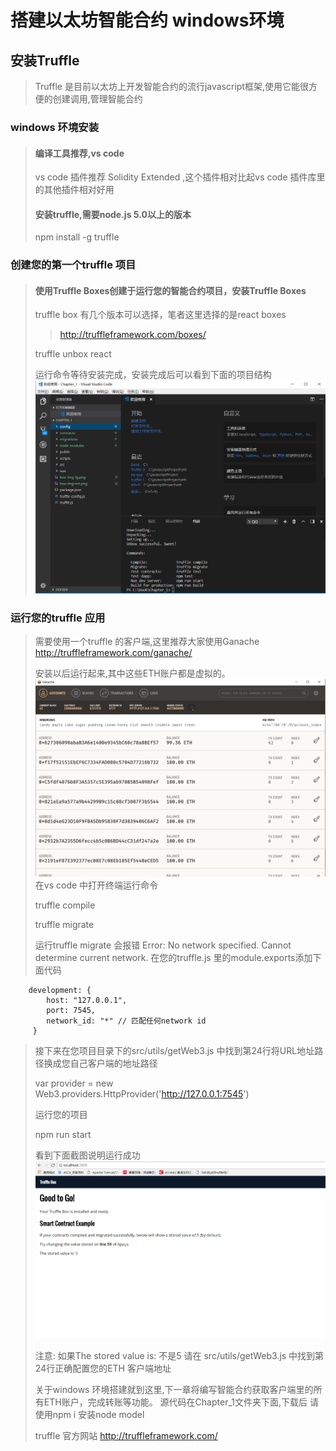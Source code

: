 # 搭建以太坊智能合约 windows环境

## 安装Truffle

> Truffle 是目前以太坊上开发智能合约的流行javascript框架,使用它能很方便的创建调用,管理智能合约

### windows 环境安装

>#### 编译工具推荐,vs code
>
>vs code 插件推荐 Solidity Extended ,这个插件相对比起vs code 插件库里的其他插件相对好用
>
>#### 安装truffle,需要node.js 5.0以上的版本
>npm install -g truffle
>

### 创建您的第一个truffle 项目

>#### 使用Truffle Boxes创建于运行您的智能合约项目，安装Truffle Boxes
>truffle box 有几个版本可以选择，笔者这里选择的是react boxes
>>http://truffleframework.com/boxes/
>
> truffle unbox react
>
> 运行命令等待安装完成，安装完成后可以看到下面的项目结构
>![](./image/Chapter_1/1.png)

### 运行您的truffle 应用
> 需要使用一个truffle 的客户端,这里推荐大家使用Ganache
>http://truffleframework.com/ganache/
>
> 安装以后运行起来,其中这些ETH账户都是虚拟的。
>![](./image/Chapter_1/2.png)
>在vs code 中打开终端运行命令
>
>truffle compile
>
>truffle migrate
>
>运行truffle migrate 会报错
>Error: No network specified. Cannot determine current network.
>在您的truffle.js 里的module.exports添加下面代码

```networks: {
    development: {
        host: "127.0.0.1",
        port: 7545,
        network_id: "*" // 匹配任何network id
     }
```
>
>接下来在您项目目录下的src/utils/getWeb3.js 中找到第24行将URL地址路径换成您自己客户端的地址路径
>
>var provider = new Web3.providers.HttpProvider('http://127.0.0.1:7545')
>
> 运行您的项目
>
> npm run start
>
> 看到下面截图说明运行成功
>![](./image/Chapter_1/3.png)
>
> 注意: 如果The stored value is: 不是5 请在 src/utils/getWeb3.js 中找到第24行正确配置您的ETH 客户端地址
>
> 关于windows 环境搭建就到这里,下一章将编写智能合约获取客户端里的所有ETH账户，完成转账等功能。
>源代码在Chapter_1文件夹下面,下载后 请使用npm i 安装node model
>
> truffle 官方网站 http://truffleframework.com/